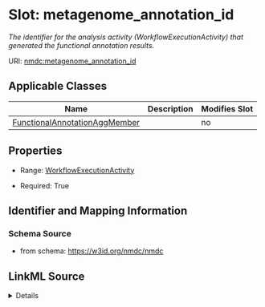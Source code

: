 # Slot: metagenome_annotation_id


_The identifier for the analysis activity (WorkflowExecutionActivity) that generated the functional annotation results._



URI: [nmdc:metagenome_annotation_id](https://w3id.org/nmdc/metagenome_annotation_id)



<!-- no inheritance hierarchy -->




## Applicable Classes

| Name | Description | Modifies Slot |
| --- | --- | --- |
[FunctionalAnnotationAggMember](FunctionalAnnotationAggMember.md) |  |  no  |







## Properties

* Range: [WorkflowExecutionActivity](WorkflowExecutionActivity.md)

* Required: True





## Identifier and Mapping Information







### Schema Source


* from schema: https://w3id.org/nmdc/nmdc




## LinkML Source

<details>
```yaml
name: metagenome_annotation_id
description: The identifier for the analysis activity (WorkflowExecutionActivity)
  that generated the functional annotation results.
from_schema: https://w3id.org/nmdc/nmdc
rank: 1000
domain: FunctionalAnnotationAggMember
alias: metagenome_annotation_id
domain_of:
- FunctionalAnnotationAggMember
range: WorkflowExecutionActivity
required: true

```
</details>